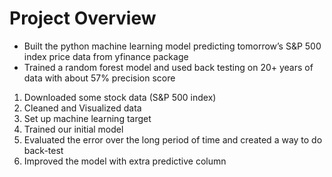 # Project Overview
- Built the python machine learning model predicting tomorrow’s S&P 500 index price data from yfinance package
- Trained a random forest model and used back testing on 20+ years of data with about 57% precision score

1. Downloaded some stock data (S&P 500 index)
2. Cleaned and Visualized data
3. Set up machine learning target
4. Trained our initial model
5. Evaluated the error over the long period of time and created a way to do back-test
6. Improved the model with extra predictive column
